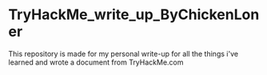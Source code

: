 # TryHackMe_write_up_ByChickenLoner
This repository is made for my personal write-up for all the things i've learned and wrote a document from TryHackMe.com
